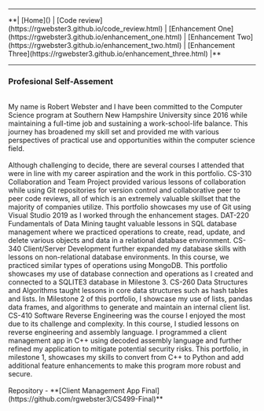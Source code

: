 <hr>
**| [Home]() | [Code review](https://rgwebster3.github.io/code_review.html) | [Enhancement One](https://rgwebster3.github.io/enhancement_one.html) | [Enhancement Two](https://rgwebster3.github.io/enhancement_two.html) | [Enhancement Three](https://rgwebster3.github.io/enhancement_three.html) |**
<hr>

### Profesional Self-Assement
<br>
My name is Robert Webster and I have been committed to the Computer Science program at Southern New Hampshire University since 2016 while maintaining a full-time job and sustaining a work-school-life balance. This journey has broadened my skill set and provided me with various perspectives of practical use and opportunities within the computer science field.
<br><br>
Although challenging to decide, there are several courses I attended that were in line with my career aspiration and the work in this portfolio. CS-310 Collaboration and Team Project provided various lessons of collaboration while using Git repositories for version control and collaborative peer to peer code reviews, all of which is an extremely valuable skillset that the majority of companies utilize. This portfolio showcases my use of Git using Visual Studio 2019 as I worked through the enhancement stages. DAT-220 Fundamentals of Data Mining taught valuable lessons in SQL database management where we practiced operations to create, read, update, and delete various objects and data in a relational database environment. CS-340 Client/Server Development further expanded my database skills with lessons on non-relational database environments. In this course, we practiced similar types of operations using MongoDB. This portfolio showcases my use of database connection and operations as I created and connected to a SQLITE3 database in Milestone 3. CS-260 Data Structures and Algorithms taught lessons in core data structures such as hash tables and lists. In Milestone 2 of this portfolio, I showcase my use of lists, pandas data frames, and algorithms to generate and maintain an internal client list. CS-410 Software Reverse Engineering was the course I enjoyed the most due to its challenge and complexity. In this course, I studied lessons on reverse engineering and assembly language. I programmed a client management app in C++ using decoded assembly language and further refined my application to mitigate potential security risks. This portfolio, in milestone 1, showcases my skills to convert from C++ to Python and add additional feature enhancements to make this program more robust and secure.
<br><br>
Repository - **[Client Management App Final](https://github.com/rgwebster3/CS499-Final)**

